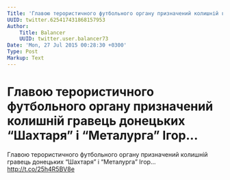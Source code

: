 ```yaml
---
Title: 'Главою терористичного футбольного органу призначений колишній гравець донецьких “Шахтаря” і “Металурга” Ігор...'
UUID: twitter.625417431868157953
Author:
    Title: Balancer
    UUID: twitter.user.balancer73
Date: 'Mon, 27 Jul 2015 00:28:30 +0300'
Type: Post
Markup: Text
---
```


# Главою терористичного футбольного органу призначений колишній гравець донецьких “Шахтаря” і “Металурга” Ігор...

Главою терористичного футбольного органу призначений
колишній гравець донецьких “Шахтаря” і “Металурга” Ігор...
http://t.co/25h4R5BV8e